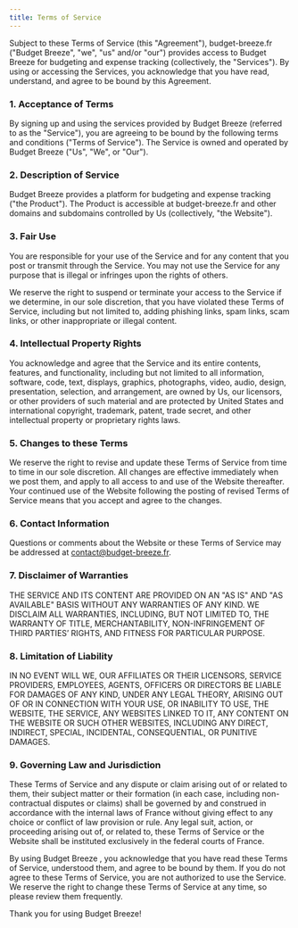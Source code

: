 ```yaml
---
title: Terms of Service
---
```


Subject to these Terms of Service (this "Agreement"), budget-breeze.fr ("Budget Breeze", "we", "us" and/or "our") provides access to Budget Breeze for budgeting and expense tracking (collectively, the "Services"). By using or accessing the Services, you acknowledge that you have read, understand, and agree to be bound by this Agreement.


### 1. Acceptance of Terms
By signing up and using the services provided by Budget Breeze (referred to as the "Service"), you are agreeing to be bound by the following terms and conditions ("Terms of Service"). The Service is owned and operated by Budget Breeze ("Us", "We", or "Our").

### 2. Description of Service
Budget Breeze provides a platform for budgeting and expense tracking ("the Product"). The Product is accessible at budget-breeze.fr and other domains and subdomains controlled by Us (collectively, "the Website").

### 3. Fair Use
You are responsible for your use of the Service and for any content that you post or transmit through the Service. You may not use the Service for any purpose that is illegal or infringes upon the rights of others.

We reserve the right to suspend or terminate your access to the Service if we determine, in our sole discretion, that you have violated these Terms of Service, including but not limited to, adding phishing links, spam links, scam links, or other inappropriate or illegal content.

### 4. Intellectual Property Rights
You acknowledge and agree that the Service and its entire contents, features, and functionality, including but not limited to all information, software, code, text, displays, graphics, photographs, video, audio, design, presentation, selection, and arrangement, are owned by Us, our licensors, or other providers of such material and are protected by United States and international copyright, trademark, patent, trade secret, and other intellectual property or proprietary rights laws.

### 5. Changes to these Terms
We reserve the right to revise and update these Terms of Service from time to time in our sole discretion. All changes are effective immediately when we post them, and apply to all access to and use of the Website thereafter. Your continued use of the Website following the posting of revised Terms of Service means that you accept and agree to the changes.

### 6. Contact Information
Questions or comments about the Website or these Terms of Service may be addressed at contact@budget-breeze.fr.

### 7. Disclaimer of Warranties
THE SERVICE AND ITS CONTENT ARE PROVIDED ON AN "AS IS" AND "AS AVAILABLE" BASIS WITHOUT ANY WARRANTIES OF ANY KIND. WE DISCLAIM ALL WARRANTIES, INCLUDING, BUT NOT LIMITED TO, THE WARRANTY OF TITLE, MERCHANTABILITY, NON-INFRINGEMENT OF THIRD PARTIES’ RIGHTS, AND FITNESS FOR PARTICULAR PURPOSE.

### 8. Limitation of Liability
IN NO EVENT WILL WE, OUR AFFILIATES OR THEIR LICENSORS, SERVICE PROVIDERS, EMPLOYEES, AGENTS, OFFICERS OR DIRECTORS BE LIABLE FOR DAMAGES OF ANY KIND, UNDER ANY LEGAL THEORY, ARISING OUT OF OR IN CONNECTION WITH YOUR USE, OR INABILITY TO USE, THE WEBSITE, THE SERVICE, ANY WEBSITES LINKED TO IT, ANY CONTENT ON THE WEBSITE OR SUCH OTHER WEBSITES, INCLUDING ANY DIRECT, INDIRECT, SPECIAL, INCIDENTAL, CONSEQUENTIAL, OR PUNITIVE DAMAGES.

### 9. Governing Law and Jurisdiction
These Terms of Service and any dispute or claim arising out of or related to them, their subject matter or their formation (in each case, including non-contractual disputes or claims) shall be governed by and construed in accordance with the internal laws of France without giving effect to any choice or conflict of law provision or rule. Any legal suit, action, or proceeding arising out of, or related to, these Terms of Service or the Website shall be instituted exclusively in the federal courts of France.

By using Budget Breeze , you acknowledge that you have read these Terms of Service, understood them, and agree to be bound by them. If you do not agree to these Terms of Service, you are not authorized to use the Service. We reserve the right to change these Terms of Service at any time, so please review them frequently.

Thank you for using Budget Breeze!

